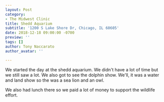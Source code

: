 ```yaml
---
layout: Post
category:
- The Midwest Clinic
title: Shedd Aquarium
subtitle: '1200 S Lake Shore Dr, Chicago, IL 60605'
date: 2018-12-18 09:00:00 -0700
preview: ''
tags: []
author: Tony Naccarato
author_avatar: ''

---
```

We started the day at the shedd aquarium. We didn't have a lot of time but we still saw a lot. We also got to see the dolphin show. We'll, it was a water and land show so the was a sea lion and an owl. 

We also had lunch there so we paid a lot of money to support the wildlife effort.